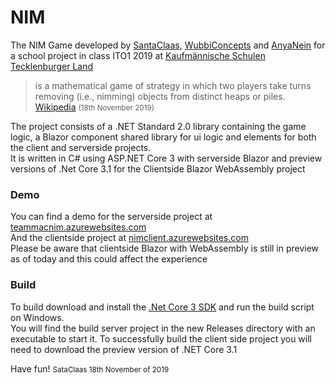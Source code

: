 # NIM
The NIM Game developed by [SantaClaas](https://github.com/SantaClaas), [WubbiConcepts](https://github.com/Wubbi) and [AnyaNein](https://github.com/AnyaNein) for a school project in class ITO1 2019 at [Kaufmännische Schulen Tecklenburger Land](https://kstlinfo.de/) 
> is a mathematical game of strategy in which two players take turns removing (i.e., nimming) objects from distinct heaps or piles.  
> [Wikipedia](https://en.wikipedia.org/wiki/Nim) <small>(18th November 2019)</small>
    
The project consists of a .NET Standard 2.0 library containing the game logic, a Blazor component shared library for ui logic and elements for both the client and serverside projects.  
It is written in C# using ASP.NET Core 3 with serverside Blazor and preview versions of .Net Core 3.1 for the Clientside Blazor WebAssembly project
### Demo
You can find a demo for the serverside project at [teammacnim.azurewebsites.com](https://teammacnim.azurewebsites.com)  
And the clientside project at [nimclient.azurewebsites.com](https://nimclient.azurewebsites.com)  
Please be aware that clientside Blazor with WebAssembly is still in preview as of today and this could affect the experience
### Build
To build download and install the [.Net Core 3 SDK](https://dot.net) and run the build script on Windows.  
You will find the build server project in the new Releases directory with an executable to start it. 
To successfully build the client side project you will need to download the preview version of .NET Core 3.1

Have fun!
<small>SataClaas 18th November of 2019</small>
